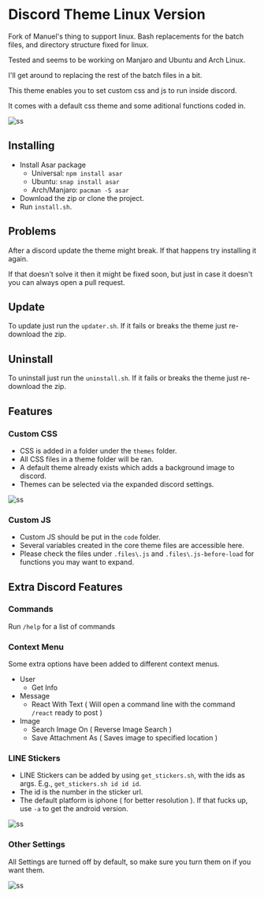 # Discord Theme Linux Version

Fork of Manuel's thing to support linux. Bash replacements for the batch files, and directory structure fixed for linux.

Tested and seems to be working on Manjaro and Ubuntu and Arch Linux.

I'll get around to replacing the rest of the batch files in a bit.

This theme enables you to set custom css and js to run inside discord.

It comes with a default css theme and some aditional functions coded in.

![ss](https://i.imgur.com/m8s5iSj.png)

## Installing
* Install Asar package
  * Universal: `npm install asar`
  * Ubuntu: `snap install asar`
  * Arch/Manjaro: `pacman -S asar`
* Download the zip or clone the project.
* Run `install.sh`.

## Problems

After a discord update the theme might break. If that happens try installing it again.

If that doesn't solve it then it might be fixed soon, but just in case it doesn't you can always open a pull request.

## Update

To update just run the `updater.sh`. If it fails or breaks the theme just re-download the zip.

## Uninstall

To uninstall just run the `uninstall.sh`. If it fails or breaks the theme just re-download the zip.

## Features

### Custom CSS
* CSS is added in a folder under the `themes` folder.
* All CSS files in a theme folder will be ran.
* A default theme already exists which adds a background image to discord.
* Themes can be selected via the expanded discord settings.

![ss](https://i.imgur.com/OgEWRIY.png)

### Custom JS
* Custom JS should be put in the `code` folder.
* Several variables created in the core theme files are accessible here.
* Please check the files under `.files\.js` and `.files\.js-before-load` for functions you may want to expand.

## Extra Discord Features

### Commands
Run `/help` for a list of commands

### Context Menu
Some extra options have been added to different context menus.
* User
  * Get Info
* Message
  * React With Text ( Will open a command line with the command `/react` ready to post )
* Image
  * Search Image On ( Reverse Image Search )
  * Save Attachment As ( Saves image to specified location )

### LINE Stickers

* LINE Stickers can be added by using `get_stickers.sh`, with the ids as args. E.g., `get_stickers.sh id id id`.
* The id is the number in the sticker url.
* The default platform is iphone ( for better resolution ). If that fucks up, use `-a` to get the android version.

![ss](https://i.imgur.com/hv6wPqz.png)

### Other Settings

All Settings are turned off by default, so make sure you turn them on if you want them.

![ss](https://i.imgur.com/NxzwJdS.png)
